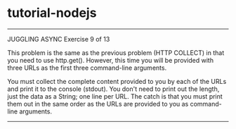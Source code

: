 # tutorial-nodejs

-------------------------------------------------------------------------------

 JUGGLING ASYNC
 Exercise 9 of 13

This problem is the same as the previous problem (HTTP COLLECT) in that you need to use http.get(). However, this time you will be provided with three URLs as the first three command-line arguments.

You must collect the complete content provided to you by each of the URLs and print it to the console (stdout). You don't need to print out the length, just the data as a String; one line per URL. The catch is that you must print them out in the same order as the URLs are provided to you as command-line arguments.

-------------------------------------------------------------------------------
